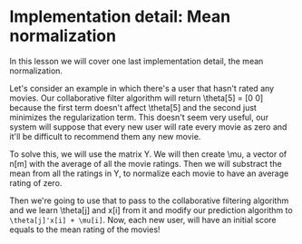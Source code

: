 # Implementation detail: Mean normalization

In this lesson we will cover one last implementation detail, the mean normalization.

Let's consider an example in which there's a user that hasn't rated any movies. Our collaborative filter algorithm will return \theta[5] = [0 0] because the first term doesn't affect \theta[5] and the second just minimizes the regularization term. This doesn't seem very useful, our system will suppose that every new user will rate every movie as zero and it'll be difficult to recommend them any new movie.

To solve this, we will use the matrix Y. We will then create \mu, a vector of n[m] with the average of all the movie ratings. Then we will substract the mean from all the ratings in Y, to normalize each movie to have an average rating of zero.

Then we're going to use that to pass to the collaborative filtering algorithm and we learn \theta[j] and x[i] from it and modify our prediction algorithm to `\theta[j]'x[i] + \mu[i]`. Now, each new user, will have an initial score equals to the mean rating of the movies!

